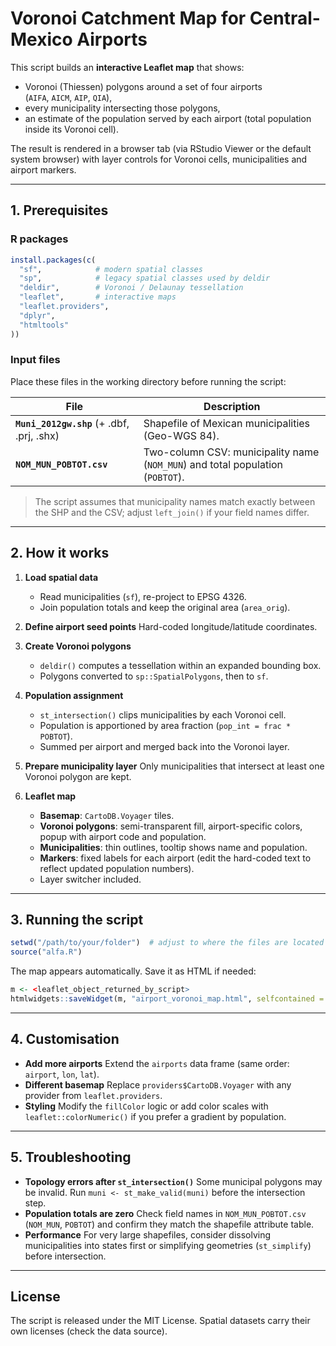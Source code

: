 # Voronoi Catchment Map for Central-Mexico Airports

This script builds an **interactive Leaflet map** that shows:

* Voronoi (Thiessen) polygons around a set of four airports  
  (`AIFA`, `AICM`, `AIP`, `QIA`),
* every municipality intersecting those polygons,
* an estimate of the population served by each airport
  (total population inside its Voronoi cell).

The result is rendered in a browser tab (via RStudio Viewer or the default
system browser) with layer controls for Voronoi cells, municipalities and
airport markers.

---

## 1. Prerequisites

### R packages

```r
install.packages(c(
  "sf",            # modern spatial classes
  "sp",            # legacy spatial classes used by deldir
  "deldir",        # Voronoi / Delaunay tessellation
  "leaflet",       # interactive maps
  "leaflet.providers",
  "dplyr",
  "htmltools"
))
````

### Input files

Place these files in the working directory before running the script:

| File                                       | Description                                                                    |
| ------------------------------------------ | ------------------------------------------------------------------------------ |
| **`Muni_2012gw.shp`** (+ .dbf, .prj, .shx) | Shapefile of Mexican municipalities (Geo-WGS 84).                              |
| **`NOM_MUN_POBTOT.csv`**                   | Two-column CSV: municipality name (`NOM_MUN`) and total population (`POBTOT`). |

> The script assumes that municipality names match exactly between the SHP and
> the CSV; adjust `left_join()` if your field names differ.

---

## 2. How it works

1. **Load spatial data**

   * Read municipalities (`sf`), re-project to EPSG 4326.
   * Join population totals and keep the original area (`area_orig`).

2. **Define airport seed points**
   Hard-coded longitude/latitude coordinates.

3. **Create Voronoi polygons**

   * `deldir()` computes a tessellation within an expanded bounding box.
   * Polygons converted to `sp::SpatialPolygons`, then to `sf`.

4. **Population assignment**

   * `st_intersection()` clips municipalities by each Voronoi cell.
   * Population is apportioned by area fraction
     (`pop_int = frac * POBTOT`).
   * Summed per airport and merged back into the Voronoi layer.

5. **Prepare municipality layer**
   Only municipalities that intersect at least one Voronoi polygon are kept.

6. **Leaflet map**

   * **Basemap**: `CartoDB.Voyager` tiles.
   * **Voronoi polygons**: semi-transparent fill, airport-specific colors,
     popup with airport code and population.
   * **Municipalities**: thin outlines, tooltip shows name and population.
   * **Markers**: fixed labels for each airport (edit the hard-coded text to
     reflect updated population numbers).
   * Layer switcher included.

---

## 3. Running the script

```r
setwd("/path/to/your/folder")  # adjust to where the files are located
source("alfa.R")
```

The map appears automatically.  Save it as HTML if needed:

```r
m <- <leaflet_object_returned_by_script>
htmlwidgets::saveWidget(m, "airport_voronoi_map.html", selfcontained = TRUE)
```

---

## 4. Customisation

* **Add more airports**
  Extend the `airports` data frame (same order: `airport`, `lon`, `lat`).
* **Different basemap**
  Replace `providers$CartoDB.Voyager` with any provider from
  `leaflet.providers`.
* **Styling**
  Modify the `fillColor` logic or add color scales with
  `leaflet::colorNumeric()` if you prefer a gradient by population.

---

## 5. Troubleshooting

* **Topology errors after `st_intersection()`**
  Some municipal polygons may be invalid.  Run `muni <- st_make_valid(muni)`
  before the intersection step.
* **Population totals are zero**
  Check field names in `NOM_MUN_POBTOT.csv` (`NOM_MUN`, `POBTOT`) and confirm
  they match the shapefile attribute table.
* **Performance**
  For very large shapefiles, consider dissolving municipalities into states
  first or simplifying geometries (`st_simplify`) before intersection.

---

## License

The script is released under the MIT License.  Spatial datasets carry their
own licenses (check the data source).